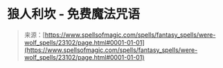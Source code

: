 <!--yml

分类：未分类

日期：2024年06月12日 19:08:01

-->

# 狼人利坎 - 免费魔法咒语

> 来源：[https://www.spellsofmagic.com/spells/fantasy_spells/were-wolf_spells/23102/page.html#0001-01-01](https://www.spellsofmagic.com/spells/fantasy_spells/were-wolf_spells/23102/page.html#0001-01-01)
